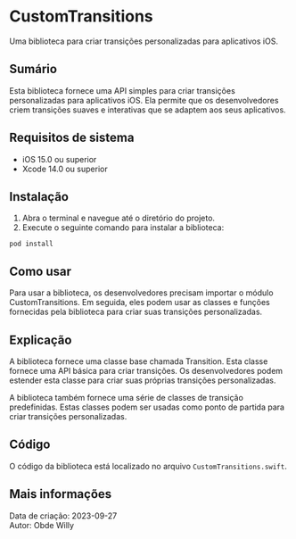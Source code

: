 # CustomTransitions

Uma biblioteca para criar transições personalizadas para aplicativos iOS.

## Sumário
Esta biblioteca fornece uma API simples para criar transições personalizadas para aplicativos iOS. Ela permite que os desenvolvedores criem transições suaves e interativas que se adaptem aos seus aplicativos.

## Requisitos de sistema
- iOS 15.0 ou superior
- Xcode 14.0 ou superior

##  Instalação
1. Abra o terminal e navegue até o diretório do projeto.
1. Execute o seguinte comando para instalar a biblioteca:

```
pod install
```

## Como usar
Para usar a biblioteca, os desenvolvedores precisam importar o módulo CustomTransitions. Em seguida, eles podem usar as classes e funções fornecidas pela biblioteca para criar suas transições personalizadas.

## Explicação
A biblioteca fornece uma classe base chamada Transition. Esta classe fornece uma API básica para criar transições. Os desenvolvedores podem estender esta classe para criar suas próprias transições personalizadas.

A biblioteca também fornece uma série de classes de transição predefinidas. Estas classes podem ser usadas como ponto de partida para criar transições personalizadas.

## Código
O código da biblioteca está localizado no arquivo `CustomTransitions.swift`.

## Mais informações
Data de criação: 2023-09-27  
Autor: Obde Willy

